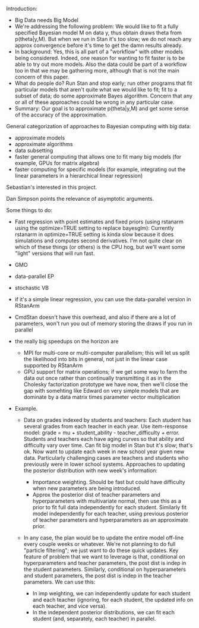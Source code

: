 Introduction:
- Big Data needs Big Model
- We're addressing the following problem:  We would like to fit a fully specified Bayesian model M on data y, thus obtain draws theta from p(theta|y,M).  But when we run in Stan it's too slow; we do not reach any approx convergence before it's time to get the damn results already.
- In background:  Yes, this is all part of a "workflow" with other models being considered.  Indeed, one reason for wanting to fit faster is to be able to try out more models.  Also the data could be part of a workflow too in that we may be gathering more, although that is not the main concern of this paper.
- What do people do?  Run Stan and stop early; run other programs that fit particular models that aren't quite what we would like to fit; fit to a subset of data; do some approximate Bayes algorithm.  Concern that any or all of these approaches could be wrong in any particular case.
- Summary:  Our goal is to approximate p(theta|y,M) and get some sense of the accuracy of the approximation.

General categorization of approaches to Bayesian computing with big data:
- approximate models
- approximate algorithms
- data subsetting
- faster general computing that allows one to fit many big models (for example, GPUs for matrix algebra)
- faster computing for specific models (for example, integrating out the linear parameters in a hierarchical linear regression)

Sebastian's interested in this project.

Dan Simpson points the relevance of asymptotic arguments.

Some things to do:

- Fast regression with point estimates and fixed priors (using rstanarm using the optimize=TRUE setting to replace bayesglm):  Currently rstanarm in optimize=TRUE setting is kinda slow because it does simulations and computes second derivatives.  I'm not quite clear on which of these things (or others) is the CPU hog, but we'll want some "light" versions that will run fast.

- GMO

- data-parallel EP

- stochastic VB

- if it's a simple linear regression, you can use the data-parallel version in RStanArm

- CmdStan doesn't have this overhead, and also if there are a lot of parameters, won't run you out of memory storing the draws if you run in parallel

- the really big speedups on the horizon are
    - MPI for multi-core or multi-computer parallelism;  this will let us split the likelihood into bits in general, not just in the linear case supported by RStanArm
    - GPU support for matrix operations;  if we get some way to farm the data out once rather than continually transmitting it as in the Cholesky factorization prototype we have now, then we'll close the gap with somehting like Edward on very simple models that are dominate by a data matrix times parameter vector multiplication

- Example.

  - Data on grades indexed by students and teachers:  Each student has several grades from each teacher in each year.  Use item-response model:  grade = mu + student_ability - teacher_difficulty + error.  Students and teachers each have aging curves so that ability and difficulty vary over time.  Can fit big model in Stan but it's slow; that's ok.  Now want to update each week in new school year given new data.  Particularly challenging cases are teachers and students who previously were in lower school systems.  Approaches to updating the posterior distribution with new week's information:
    - Importance weighting.  Should be fast but could have difficulty when new parameters are being introduced.
    - Approx the posterior dist of teacher parameters and hyperparameters with multivariate normal, then use this as a prior to fit full data independently for each student.  Similarly fit model independently for each teacher, using previous posterior of teacher parameters and hyperparameters as an approximate prior.

  - In any case, the plan would be to update the entire model off-line every couple weeks or whatever.  We're not planning to do full "particle filtering"; we just want to do these quick updates.
Key feature of problem that we want to leverage is that, conditional on hyperparameters and teacher parameters, the post dist is indep in the student parameters.  Similarly, conditional on hyperparameters and student parameters, the post dist is indep in the teacher parameters.  We can use this:
    - In imp weighting, we can independently update for each student and each teacher (ignoring, for each student, the updated info on each teacher, and vice versa).
    - In the independent posterior distributions, we can fit each student (and, separately, each teacher) in parallel.